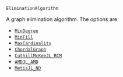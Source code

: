 ```
EliminationAlgorithm
```

A graph elimination algorithm. The options are

  * [`MinDegree`](@ref)
  * [`MinFill`](@ref)
  * [`MaxCardinality`](@ref)
  * [`ChordalGraph`](@ref)
  * [`CuthillMcKeeJL_RCM`](@ref)
  * [`AMDJL_AMD`](@ref)
  * [`MetisJL_ND`](@ref)
